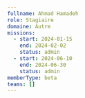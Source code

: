 ```yaml
---
fullname: Ahmad Hamadeh
role: Stagiaire
domaine: Autre
missions:
  - start: 2024-01-15
    end: 2024-02-02
    status: admin
  - start: 2024-06-10
    end: 2024-06-30
    status: admin
memberType: beta
teams: []
---
```

